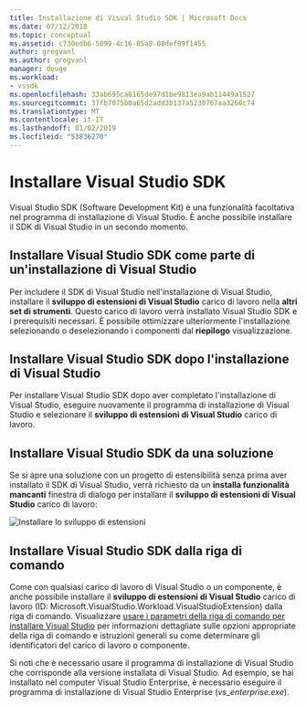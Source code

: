 ```yaml
---
title: Installazione di Visual Studio SDK | Microsoft Docs
ms.date: 07/12/2018
ms.topic: conceptual
ms.assetid: c730edb6-5099-4c16-85a8-08def09f1455
author: gregvanl
ms.author: gregvanl
manager: douge
ms.workload:
- vssdk
ms.openlocfilehash: 33ab695ca8165de97d1be9813ea9ab11449a1527
ms.sourcegitcommit: 37fb7075b0a65d2add3b137a5230767aa3266c74
ms.translationtype: MT
ms.contentlocale: it-IT
ms.lasthandoff: 01/02/2019
ms.locfileid: "53836270"
---
```

# <a name="install-the-visual-studio-sdk"></a>Installare Visual Studio SDK

Visual Studio SDK (Software Development Kit) è una funzionalità facoltativa nel programma di installazione di Visual Studio. È anche possibile installare il SDK di Visual Studio in un secondo momento.  
  
## <a name="install-the-visual-studio-sdk-as-part-of-a-visual-studio-installation"></a>Installare Visual Studio SDK come parte di un'installazione di Visual Studio

Per includere il SDK di Visual Studio nell'installazione di Visual Studio, installare il **sviluppo di estensioni di Visual Studio** carico di lavoro nella **altri set di strumenti**. Questo carico di lavoro verrà installato Visual Studio SDK e i prerequisiti necessari. È possibile ottimizzare ulteriormente l'installazione selezionando o deselezionando i componenti dal **riepilogo** visualizzazione.
  
## <a name="install-the-visual-studio-sdk-after-installing-visual-studio"></a>Installare Visual Studio SDK dopo l'installazione di Visual Studio

Per installare Visual Studio SDK dopo aver completato l'installazione di Visual Studio, eseguire nuovamente il programma di installazione di Visual Studio e selezionare il **sviluppo di estensioni di Visual Studio** carico di lavoro.  
  
## <a name="install-the-visual-studio-sdk-from-a-solution"></a>Installare Visual Studio SDK da una soluzione

Se si apre una soluzione con un progetto di estensibilità senza prima aver installato il SDK di Visual Studio, verrà richiesto da un **installa funzionalità mancanti** finestra di dialogo per installare il **sviluppo di estensioni di Visual Studio** carico di lavoro:

![Installare lo sviluppo di estensioni](../extensibility/media/install-extension-development.png "installare lo sviluppo di estensioni")  
  
## <a name="install-the-visual-studio-sdk-from-the-command-line"></a>Installare Visual Studio SDK dalla riga di comando

Come con qualsiasi carico di lavoro di Visual Studio o un componente, è anche possibile installare il **sviluppo di estensioni di Visual Studio** carico di lavoro (ID: Microsoft.VisualStudio.Workload.VisualStudioExtension) dalla riga di comando. Visualizzare [usare i parametri della riga di comando per installare Visual Studio](../install/use-command-line-parameters-to-install-visual-studio.md) per informazioni dettagliate sulle opzioni appropriate della riga di comando e istruzioni generali su come determinare gli identificatori del carico di lavoro o componente.
  
Si noti che è necessario usare il programma di installazione di Visual Studio che corrisponde alla versione installata di Visual Studio. Ad esempio, se hai installato nel computer Visual Studio Enterprise, è necessario eseguire il programma di installazione di Visual Studio Enterprise (*vs_enterprise.exe*).